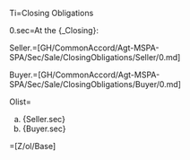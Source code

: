 Ti=Closing Obligations

0.sec=At the {_Closing}:

Seller.=[GH/CommonAccord/Agt-MSPA-SPA/Sec/Sale/ClosingObligations/Seller/0.md]

Buyer.=[GH/CommonAccord/Agt-MSPA-SPA/Sec/Sale/ClosingObligations/Buyer/0.md]

Olist=<ol type="a"><li>{Seller.sec}<li>{Buyer.sec}</ol>

=[Z/ol/Base]
